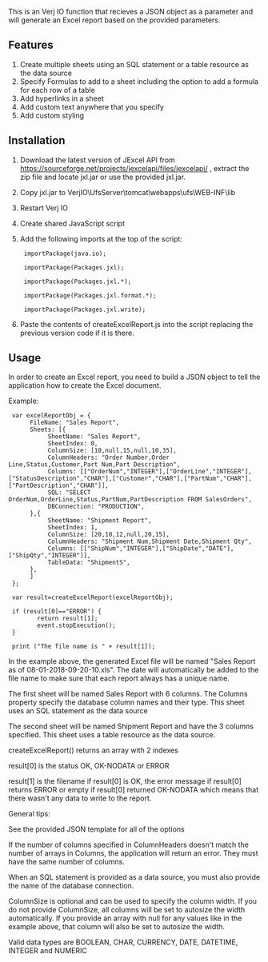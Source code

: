 This is an Verj IO function that recieves a JSON object as a parameter and will generate an Excel report based on the provided parameters. 

Features
--------
1. Create multiple sheets using an SQL statement or a table resource as the data source
2. Specify Formulas to add to a sheet including the option to add a formula for each row of a table
3. Add hyperlinks in a sheet
4. Add custom text anywhere that you specify
5. Add custom styling

Installation
------------
1. Download the latest version of JExcel API from https://sourceforge.net/projects/jexcelapi/files/jexcelapi/ , extract the zip file and locate jxl.jar or use the provided jxl.jar.
2. Copy jxl.jar to VerjIO\UfsServer\tomcat\webapps\ufs\WEB-INF\lib
3. Restart Verj IO
4. Create shared JavaScript script
5. Add the following imports at the top of the script:

        importPackage(java.io);
	
        importPackage(Packages.jxl);
	
        importPackage(Packages.jxl.*);
	
        importPackage(Packages.jxl.format.*);
	
        importPackage(Packages.jxl.write);
	
6. Paste the contents of createExcelReport.js into the script replacing the previous version code if it is there.

Usage
-----
In order to create an Excel report, you need to build a JSON object to tell the application how to create the Excel document.

Example:

     var excelReportObj = {
          FileName: "Sales Report",
          Sheets: [{ 
               SheetName: "Sales Report", 
               SheetIndex: 0,
               ColumnSize: [10,null,15,null,10,35], 
               ColumnHeaders: "Order Number,Order Line,Status,Customer,Part Num,Part Description",
               Columns: [["OrderNum","INTEGER"],["OrderLine","INTEGER"],["StatusDescription","CHAR"],["Customer","CHAR"],["PartNum","CHAR"],["PartDescription","CHAR"]],
               SQL: "SELECT OrderNum,OrderLine,Status,PartNum,PartDescription FROM SalesOrders",
               DBConnection: "PRODUCTION",
          },{ 
               SheetName: "Shipment Report", 
               SheetIndex: 1,
               ColumnSize: [20,10,12,null,20,15], 
               ColumnHeaders: "Shipment Num,Shipment Date,Shipment Qty",
               Columns: [["ShipNum","INTEGER"],["ShipDate","DATE"],["ShipQty","INTEGER"]],
               TableData: "ShipmentS",
          },
          ]
     };
     
     var result=createExcelReport(excelReportObj);

     if (result[0]=="ERROR") {
	        return result[1];
	        event.stopExecution();
     }
     
     print ("The file name is " + result[1]);

In the example above, the generated Excel file will be named "Sales Report as of 08-01-2018-09-20-10.xls". The date will automatically be added to the file name to make sure that each report always has a unique name.

The first sheet will be named Sales Report with 6 columns. The Columns property specify the database column names and their type. This sheet uses an SQL statement as the data source

The second sheet will be named Shipment Report and have the 3 columns specified. This sheet uses a table resource as the data source.

createExcelReport() returns an array with 2 indexes

result[0] is the status OK, OK-NODATA or ERROR

result[1] is the filename if result[0] is OK, the error message if result[0] returns ERROR or empty if result[0] returned OK-NODATA which means that there wasn't any data to write to the report.

General tips:

See the provided JSON template for all of the options

If the number of columns specified in ColumnHeaders doesn't match the number of arrays in Columns, the application will return an error. They must have the same number of columns.

When an SQL statement is provided as a data source, you must also provide the name of the database connection. 

ColumnSize is optional and can be used to specify the column width. If you do not provide ColumnSize, all columns will be set to autosize the width automatically. If you provide an array with null for any values like in the example above, that column will also be set to autosize the width.

Valid data types are BOOLEAN, CHAR, CURRENCY, DATE, DATETIME, INTEGER and NUMERIC
